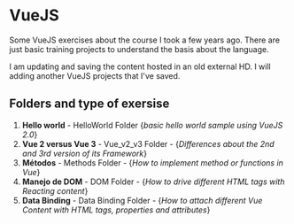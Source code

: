 # VueJS

Some VueJS exercises about the course I took a few years ago. There are just basic training projects to understand the basis about the language.

I am updating and saving the content hosted in an old external HD. I will adding another VueJS projects that I've saved.

## Folders and type of exersise

1. **Hello world** - HelloWorld Folder {_basic hello world sample using VueJS 2.0_}
2. **Vue 2 versus Vue 3** - Vue_v2_v3 Folder - {_Differences about the 2nd and 3rd version of its Framework_}
3. **Métodos** - Methods Folder - {_How to implement method or functions in Vue_}
4. **Manejo de DOM** - DOM Folder - {_How to drive different HTML tags with Reacting content_}
5. **Data Binding** - Data Binding Folder - {_How to attach different Vue Content with HTML tags, properties and attributes_}
